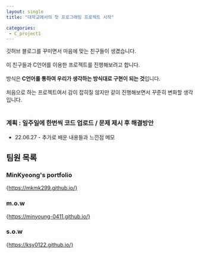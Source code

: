 ```yaml
---
layout: single
title: "대학교에서의 첫 프로그래밍 프로젝트 시작"

categories:
 - C_project1
---
```



깃허브 블로그를 꾸미면서 마음에 맞는 친구들이 생겼습니다. <br> <br>
이 친구들과 C언어를 이용한 프로젝트를 진행해보려고 합니다. <br> <br>
방식은 **C언어를 통하여 우리가 생각하는 방식대로 구현이 되는 것**입니다. <br> <br>
처음으로 하는 프로젝트여서 감이 잡히질 않지만 같이 진행해보면서 꾸준히 변화할 생각입니다. <br><br>

### 계획 : 일주일에 한번씩 코드 업로드 / 문제 제시 후 해결방안
* 22.06.27 - 추가로 배운 내용들과 느낀점 메모

## 팀원 목록

### MinKyeong's portfolio 
{https://mkmk299.github.io/}

### m.o.w
{https://minyoung-0411.github.io/}

### s.o.w
{https://ksy0122.github.io/}

